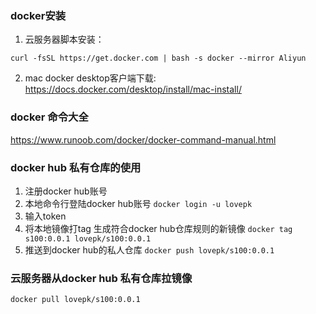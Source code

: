 ### docker安装
1. 云服务器脚本安装：
```
curl -fsSL https://get.docker.com | bash -s docker --mirror Aliyun
```
2. mac docker desktop客户端下载:
<https://docs.docker.com/desktop/install/mac-install/>

### docker 命令大全
<https://www.runoob.com/docker/docker-command-manual.html>

### docker hub 私有仓库的使用
1. 注册docker hub账号
2. 本地命令行登陆docker hub账号
``` docker login -u lovepk ```
3. 输入token
4. 将本地镜像打tag 生成符合docker hub仓库规则的新镜像
``` docker tag s100:0.0.1 lovepk/s100:0.0.1 ```
5. 推送到docker hub的私人仓库
``` docker push lovepk/s100:0.0.1 ```

### 云服务器从docker hub 私有仓库拉镜像
``` docker pull lovepk/s100:0.0.1 ```
